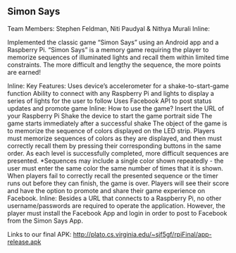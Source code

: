 ## Simon Says ##
Team Members: Stephen Feldman, Niti Paudyal & Nithya Murali
Inline:

Implemented the classic game “Simon Says” using an Android app and a Raspberry Pi.  “Simon Says” is a memory game requiring the player to memorize sequences of illuminated lights and recall them within limited time constraints.  The more difficult and lengthy the sequence, the more points are earned!

Inline:
Key Features: 
Uses device’s accelerometer for a shake-to-start-game function
Ability to connect with any Raspberry Pi and lights to display a series of lights for the user to follow
Uses Facebook API to post status updates and promote game 
Inline:
How to use the game? 
Insert the URL of your Raspberry Pi 
Shake the device to start the game portrait side 
The game starts immediately after a successful shake
The object of the game is to memorize the sequence of colors displayed on the LED strip.  Players must memorize sequences of colors as they are displayed, and then must correctly recall them by pressing their corresponding buttons in the same order. As each level is successfully completed, more difficult sequences are presented.  *Sequences may include a single color shown repeatedly - the user must enter the same color the same number of times that it is shown.
When players fail to correctly recall the presented sequence or the timer runs out before they can finish, the game is over.  Players will see their score and have the option to promote and share their game experience on Facebook. 
Inline:
Besides a URL that connects to a Raspberry Pi, no other username/passwords are required to operate the application.  However, the player must install the Facebook App and login in order to post to Facebook from the Simon Says App.

Links to our final APK: http://plato.cs.virginia.edu/~sjf5gf/rpiFinal/app-release.apk
